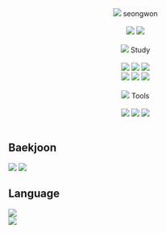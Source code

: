 <div align="center">
	<img src="https://github.com/seongwon030/seongwon030/assets/105052068/f2c61795-204c-4510-8750-beba5bf320da"/> seongwon <br>
</div><br>

<div align="center">
	<img src="https://hits.seeyoufarm.com/api/count/incr/badge.svg?url=https%3A%2F%2Fgithub.com%2Fgjbae1212%2Fhit-counter)](https://hits.seeyoufarm.com"/>
	<img src="https://img.shields.io/badge/Velog-20C997?style=flat&logo=Velog&logoColor=white" />
</div><br>

<div align="center">
	<img src="https://github.com/seongwon030/seongwon030/assets/105052068/1f3dd9a2-d9ee-47b6-b6df-c29773a5dca4"/> Study
</div><br>

<div align="center">
    	<img src="https://img.shields.io/badge/Python-3776AB?style=flat&logo=Python&logoColor=white" />
	<img src="https://img.shields.io/badge/Swift-F05138?style=flat&logo=Swift&logoColor=white" />
	<img src="https://img.shields.io/badge/React-61DAFB?style=flat&logo=React&logoColor=white" /><br>
	<img src="https://img.shields.io/badge/HTML5-E34F26?style=flat&logo=HTML5&logoColor=white" />
	<img src="https://img.shields.io/badge/CSS3-1572B6?style=flat&logo=CSS3&logoColor=white" />
	<img src="https://img.shields.io/badge/JavaScript-F7DF1E?style=flat&logo=JavaScript&logoColor=white" />
</div><br>

<div align="center">
	<img src="https://github.com/seongwon030/seongwon030/assets/105052068/0f236551-c369-4c53-97b8-8b025169b76f"/> Tools <br>
</div><br>


<div align="center">
    	<img src="https://img.shields.io/badge/GitHub-181717?style=flat&logo=GitHub&logoColor=white" />
	<img src="https://img.shields.io/badge/Notion-000000?style=flat&logo=Notion&logoColor=white" />
	<img src="https://img.shields.io/badge/Visual Studio Code-007ACC?style=flat&logo=Visual Studio Code&logoColor=white" />
</div><br>

<h2>Baekjoon</h2>
<img src="http://mazassumnida.wtf/api/generate_badge?boj=seongwon0903"/>
<img src="http://mazandi.herokuapp.com/api?handle=seongwon0903&theme=warm"/>
<br>
<h2>Language</h2>
<img src="http://github-readme-stats.vercel.app/api?username=seongwon030"/>
<br>
<img src="https://velog-readme-stats.vercel.app/api?name=seongwon__105.log&tag=github"/>
